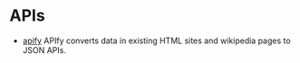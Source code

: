 # APIs #

- [apify](http://apify.heroku.com/resources) APIfy converts data in existing HTML sites and wikipedia pages to JSON APIs.
